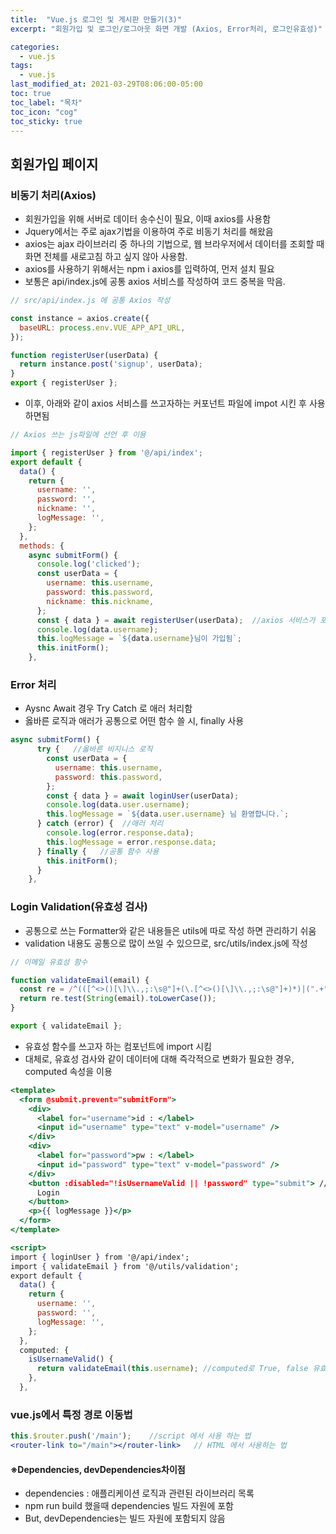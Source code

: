 ```yaml
---
title:  "Vue.js 로그인 및 게시판 만들기(3)"
excerpt: "회원가입 및 로그인/로그아웃 화면 개발 (Axios, Error처리, 로그인유효성)"

categories:
  - vue.js
tags:
  - vue.js
last_modified_at: 2021-03-29T08:06:00-05:00
toc: true
toc_label: "목차"
toc_icon: "cog"
toc_sticky: true
---
```


## 회원가입 페이지

### 비동기 처리(Axios)
- 회원가입을 위해 서버로 데이터 송수신이 필요, 이때 axios를 사용함 
- Jquery에서는 주로 ajax기법을 이용하여 주로 비동기 처리를 해왔음
- axios는 ajax 라이브러리 중 하나의 기법으로, 웹 브라우저에서 데이터를 조회할 때 화면 전체를 새로고침 하고 싶지 않아 사용함.
- axios를 사용하기 위해서는 npm i axios를 입력하여, 먼저 설치 필요
- 보통은 api/index.js에 공통 axios 서비스를 작성하여 코드 중복을 막음.

```jsx
// src/api/index.js 에 공통 Axios 작성

const instance = axios.create({
  baseURL: process.env.VUE_APP_API_URL,
});

function registerUser(userData) {
  return instance.post('signup', userData);
}
export { registerUser };
```
- 이후, 아래와 같이 axios 서비스를 쓰고자하는 커포넌트 파일에 impot 시킨 후 사용 하면됨

```jsx
// Axios 쓰는 js파일에 선언 후 이용

import { registerUser } from '@/api/index';
export default {
  data() {
    return {
      username: '',
      password: '',
      nickname: '',
      logMessage: '',
    };
  },
  methods: {
    async submitForm() {    
      console.log('clicked');
      const userData = {
        username: this.username,
        password: this.password,
        nickname: this.nickname,
      };
      const { data } = await registerUser(userData);  //axios 서비스가 포함된 registerUser 함수를 불러옴 
      console.log(data.username);
      this.logMessage = `${data.username}님이 가입됨`;
      this.initForm();
    },
``` 

### Error 처리
- Aysnc Await 경우 Try Catch 로 애러 처리함
- 옳바른 로직과 애러가 공통으로 어떤 함수 쓸 시, finally 사용

```jsx
async submitForm() {
      try {   //옳바른 비지니스 로직
        const userData = {
          username: this.username,
          password: this.password,
        };
        const { data } = await loginUser(userData);
        console.log(data.user.username);
        this.logMessage = `${data.user.username} 님 환영합니다.`;
      } catch (error) {  //애러 처리
        console.log(error.response.data);
        this.logMessage = error.response.data;
      } finally {   //공통 함수 사용
        this.initForm();
      }
    },
```
### Login Validation(유효성 검사)
 - 공통으로 쓰는 Formatter와 같은 내용들은 utils에 따로 작성 하면 관리하기 쉬움  
 -  validation 내용도 공통으로 많이 쓰일 수 있으므로, src/utils/index.js에 작성

```jsx
// 이메일 유효성 함수

function validateEmail(email) {
  const re = /^(([^<>()[\]\\.,;:\s@"]+(\.[^<>()[\]\\.,;:\s@"]+)*)|(".+"))@((\[[0-9]{1,3}\.[0-9]{1,3}\.[0-9]{1,3}\.[0-9]{1,3}\])|(([a-zA-Z\-0-9]+\.)+[a-zA-Z]{2,}))$/;
  return re.test(String(email).toLowerCase());
}

export { validateEmail };
```

- 유효성 함수를 쓰고자 하는 컴포넌트에 import 시킴
- 대체로, 유효성 검사와 같이 데이터에 대해 즉각적으로 변화가 필요한 경우, computed 속성을 이용

```jsx
<template>
  <form @submit.prevent="submitForm">
    <div>
      <label for="username">id : </label>
      <input id="username" type="text" v-model="username" />
    </div>
    <div>
      <label for="password">pw : </label>
      <input id="password" type="text" v-model="password" />
    </div>
    <button :disabled="!isUsernameValid || !password" type="submit"> //button disable check
      Login
    </button>
    <p>{{ logMessage }}</p>
  </form>
</template>

<script>
import { loginUser } from '@/api/index';
import { validateEmail } from '@/utils/validation';
export default {
  data() {
    return {
      username: '',
      password: '',
      logMessage: '',
    };
  },
  computed: {
    isUsernameValid() {
      return validateEmail(this.username); //computed로 True, false 유효성검사
    },
  },

```
### vue.js에서 특정 경로 이동법
```jsx
this.$router.push('/main');    //script 에서 사용 하는 법
<router-link to="/main"></router-link>   // HTML 에서 사용하는 법
```

#### ※Dependencies, devDependencies차이점
- dependencies : 애플리케이션 로직과 관련된 라이브러리 목록  
- npm run build 했을때 dependencies 빌드 자원에 포함   
- But, devDependencies는 빌드 자원에 포함되지 않음  

